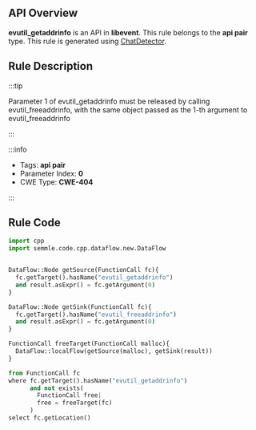 ---
---


## API Overview
**evutil_getaddrinfo** is an API in **libevent**. This rule belongs to the **api pair** type. This rule is generated using [ChatDetector](../../tools/ChatDetector).
## Rule Description

:::tip

Parameter 1 of evutil_getaddrinfo must be released by calling evutil_freeaddrinfo, with the same object passed as the 1-th argument to evutil_freeaddrinfo

:::

:::info

- Tags: **api pair**
- Parameter Index: **0**
- CWE Type: **CWE-404**

:::

## Rule Code
```python
import cpp
import semmle.code.cpp.dataflow.new.DataFlow


DataFlow::Node getSource(FunctionCall fc){
  fc.getTarget().hasName("evutil_getaddrinfo")
  and result.asExpr() = fc.getArgument(0)
}

DataFlow::Node getSink(FunctionCall fc){
  fc.getTarget().hasName("evutil_freeaddrinfo")
  and result.asExpr() = fc.getArgument(0)
}

FunctionCall freeTarget(FunctionCall malloc){
  DataFlow::localFlow(getSource(malloc), getSink(result))
}

from FunctionCall fc
where fc.getTarget().hasName("evutil_getaddrinfo")
      and not exists(
        FunctionCall free| 
        free = freeTarget(fc)
      )
select fc.getLocation()
```